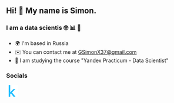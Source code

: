 ## Hi! 👋 My name is Simon.
### I am a data scientis 🤓 📊 🤖 

* 🌍 I'm based in Russia
* ✉️ You can contact me at [GSimonX37@gmail.com](mailto:GSimonX37@gmail.com)
* 🧠 I am studying the course "Yandex Practicum - Data Scientist"

### Socials
<a href="https://www.kaggle.com/gsimonx37" target="_blank" rel="noreferrer"><img src="kaggle_logo.svg" width="32" height="32"/></a>
